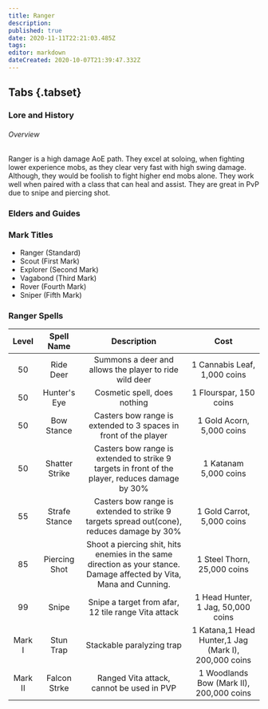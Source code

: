 ```yaml
---
title: Ranger
description: 
published: true
date: 2020-11-11T22:21:03.485Z
tags: 
editor: markdown
dateCreated: 2020-10-07T21:39:47.332Z
---
```


## Tabs {.tabset}
  ### Lore and History
######   Overview 
Ranger is a high damage AoE path. They excel at soloing, when fighting lower experience mobs, as they clear very fast with high swing damage. Although, they would be foolish to fight higher end mobs alone. They work well when paired with a class that can heal and assist. They are great in PvP due to snipe and piercing shot.
  ### Elders and Guides
  ### Mark Titles
  - Ranger (Standard)
- Scout (First Mark)
- Explorer (Second Mark)
- Vagabond (Third Mark)
- Rover (Fourth Mark)
- Sniper (Fifth Mark)
### Ranger Spells 
| Level | Spell Name | Description | Cost |
| :---: | :---: | :---: | :---: |
| 50 | Ride Deer | Summons a deer and allows the player to ride wild deer | 1 Cannabis Leaf, 1,000 coins | 
| 50 | Hunter's Eye | Cosmetic spell, does nothing | 1 Flourspar, 150 coins |
| 50 | Bow Stance | Casters bow range is extended to 3 spaces in front of the player | 1 Gold Acorn, 5,000 coins |
| 50 | Shatter Strike | Casters bow range is extended to strike 9 targets in front of the player, reduces damage by 30% | 1 Katanam 5,000 coins |
| 55 | Strafe Stance | Casters bow range is extended to strike 9 targets spread out(cone), reduces damage by 30% | 1 Gold Carrot, 5,000 coins |
| 85 | Piercing Shot | Shoot a piercing shit, hits enemies in the same direction as your stance. Damage affected by Vita, Mana and Cunning. | 1 Steel Thorn, 25,000 coins | 
| 99 | Snipe | Snipe a target from afar, 12 tile range Vita attack | 1 Head Hunter, 1 Jag, 50,000 coins |
| Mark I | Stun Trap | Stackable paralyzing trap | 1 Katana,1 Head Hunter,1 Jag (Mark I), 200,000 coins |
| Mark II | Falcon Strke | Ranged Vita attack, cannot be used in PVP | 1 Woodlands Bow (Mark II), 200,000 coins |
  